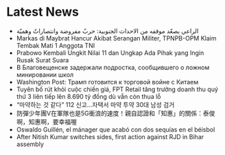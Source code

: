 # Latest News
-  الراعي يصعّد موقفه من الاحداث الجنوبية: حربٌ مفروضة وانتصاراتٌ وهميّة
-  Markas di Maybrat Hancur Akibat Serangan Militer, TPNPB-OPM Klaim Tembak Mati 1 Anggota TNI
-  Prabowo Kembali Ungkit Nilai 11 dan Ungkap Ada Pihak yang Ingin Rusak Surat Suara
-  В Благовещенске задержали подростка, сообщившего о ложном минировании школ
-  Washington Post: Трамп готовится к торговой войне с Китаем
-  Tuyên bố rút khỏi cuộc chiến giá, FPT Retail tăng trưởng doanh thu quý thứ 3 liên tiếp lên 8.690 tỷ đồng dù vẫn còn thua lỗ
-  “마약하는 것 같다” 112 신고…자택서 마약 투약 30대 남성 검거
-  防彈少年團V在軍隊也是5G衝浪的速度！親自認證和「知惠」的關係：泰俊啊，知惠啊，要幸福喔
-  Oswaldo Guillén, el mánager que acabó con dos sequías en el béisbol
-  After Nitish Kumar switches sides, first action against RJD in Bihar assembly
